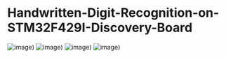 # Handwritten-Digit-Recognition-on-STM32F429I-Discovery-Board
![image]((https://github.com/himanshub22ee080/Handwritten-Digit-Recognition-on-STM32F429I-Discovery-Board/blob/main/images/WhatsApp%20Image%202025-04-23%20at%2020.41.37_1509aa17.jpg)))
![image]([https://user-images.githubusercontent.com/xxx/your-image.png](https://github.com/himanshub22ee080/Handwritten-Digit-Recognition-on-STM32F429I-Discovery-Board/blob/main/images/WhatsApp%20Image%202025-04-23%20at%2020.41.37_1509aa17.jpg)))
![image](https://user-images.githubusercontent.com/xxx/your-image.png))
![image](https://user-images.githubusercontent.com/xxx/your-image.png))
